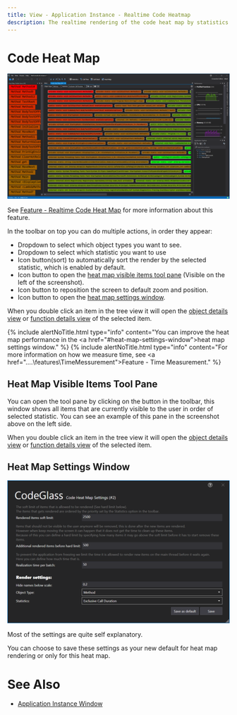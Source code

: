 ```yaml
---
title: View - Application Instance - Realtime Code Heatmap
description: The realtime rendering of the code heat map by statistics and data type.
---
```

# Code Heat Map
![assets/img/ApplicationInstanceWindow/CodeHeatMapWindow.png](../../../assets/img/ApplicationInstanceWindow/CodeHeatMapWindow.png)

See [Feature - Realtime Code Heat Map](../../features/RealtimeRendering.md#realtime-code-heatmap) for more information about this feature.

In the toolbar on top you can do multiple actions, in order they appear:
- Dropdown to select which object types you want to see.
- Dropdown to select which statistic you want to use
- Icon button(sort) to automatically sort the render by the selected statistic, which is enabled by default.
- Icon button to open the [heat map visible items tool pane](#heat-map-visible-items-tool-pane) (Visible on the left of the screenshot).
- Icon button to reposition the screen to default zoom and position.
- Icon button to open the [heat map settings window](#heat-map-settings-window).

When you double click an item in the tree view it will open the [object details view](ObjectDetailsView.md) or [function details view](CodeMemberDetailsView.md) of the selected item.

{% include alertNoTitle.html  type="info" content="You can improve the heat map performance in the <a href=\"#heat-map-settings-window\">heat map settings window</a>." %}
{% include alertNoTitle.html  type="info" content="For more information on how we measure time, see  <a href=\"..\..\features\TimeMessurement\">Feature - Time Measurement</a>." %}

## Heat Map Visible Items Tool Pane
You can open the tool pane by clicking on the button in the toolbar, this window shows all items that are currently visible to the user in order of selected statistic.
You can see an example of this pane in the screenshot above on the left side.

When you double click an item in the tree view it will open the [object details view](ObjectDetailsView.md) or [function details view](CodeMemberDetailsView.md) of the selected item.

## Heat Map Settings Window
![assets/img/ApplicationInstanceWindow/CodeHeatMapSettingsWindow.png](../../../assets/img/ApplicationInstanceWindow/CodeHeatMapSettingsWindow.png)

Most of the settings are quite self explanatory.

You can choose to save these settings as your new default for heat map rendering or only for this heat map.

<!-- # Application Breadcrumbs
- [Application Instance Window](../ApplicationInstanceDockWindow.md) / [View Menu](../ApplicationInstanceDockWindow/MenuBar.md#view-menu) /  -->


# See Also
- [Application Instance Window](../ApplicationInstanceDockWindow.md)
